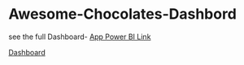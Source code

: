 # Awesome-Chocolates-Dashbord


see the full Dashboard- [App Power BI Link](https://app.powerbi.com/view?r=eyJrIjoiN2E1MmNlMzMtNzY5Mi00ZGZlLWE1MGUtYzhjYzU2N2U3ZTAwIiwidCI6ImM2ZTU0OWIzLTVmNDUtNDAzMi1hYWU5LWQ0MjQ0ZGM1YjJjNCJ9)

[Dashboard](https://github.com/Chatterjee18/Awesome-Chocolates-Dashbord/blob/2f5b35ed16b127eab10b1cb663dffc16fd0e918a/Awesome%20Chocolate%20Data%20Analysis.pdf)

